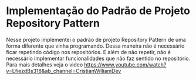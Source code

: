 # Implementação do Padrão de Projeto Repository Pattern

Nesse projeto implementei o padrão de projeto Repository Pattern de uma forma diferente que vinha programando. Dessa maneira não é necessário ficar repetindo código
nos repositórios. E além de não repetir, não é necessário implementar funcionalidades que não faz sentido no repositório.
Para mais detalhes veja o video https://www.youtube.com/watch?v=LfiezdBs318&ab_channel=CristianWilliamDev
